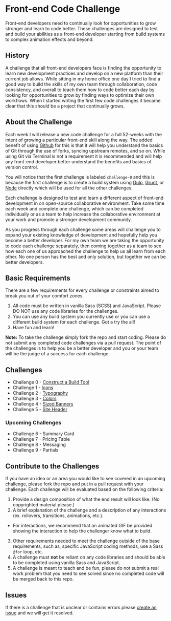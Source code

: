 # Front-end Code Challenge

Front-end developers need to continually look for opportunities to grow stronger and learn to code better. These challenges are designed to test and build your abilities as a front-end developer starting from build systems to complex animation effects and beyond.


## History

A challenge that all front-end developers face is finding the opportunity to learn new development practices and develop on a new platform than their current job allows. While sitting in my home office one day I tried to find a good way to build the skills of my own team through collaboration, code consistency, and overall to teach them how to code better each day by looking for opportunities to grow by finding ways to optimize their own workflows. When I started writing the first few code challenges it became clear that this should be a project that continually grows.


## About the Challenge

Each week I will release a new code challenge for a full 52-weeks with the intent of growing a particular front-end skill along the way. The added benefit of using [Github](https://github.com) for this is that it will help you understand the basics of Git through the use of forks, syncing upstream remotes, and so on. While using Git via Terminal is not a requirement it is recommended and will help any front-end developer better understand the benefits and basics of version control.

You will notice that the first challenge is labeled `challenge-0` and this is because the first challenge is to create a build system using [Gulp](http://gulpjs.com/), [Grunt](http://gruntjs.com/), or [Node](https://nodejs.org/en/) directly which will be used for all the other challenges.

Each challenge is designed to test and learn a different aspect of front-end development in on open-source collaborative environment. Take some time each week and complete one challenge, which can be completed individually or as a team to help increase the collaborative environment at your work and promote a stronger development community.

As you progress through each challenge some areas will challenge you to expand your existing knowledge of development and hopefully help you become a better developer. For my own team we are taking the opportunity to code each challenge separately, then coming together as a team to see how each one of us approached the challenge to help us all learn from each other. No one person has the best and only solution, but together we can be better developers.


## Basic Requirements

There are a few requirements for every challenge or constraints aimed to break you out of your comfort zones.

1. All code must be written in vanilla Sass (SCSS) and JavaScript. Please DO NOT use any code libraries for the challenges.
2. You can use any build system you currently use or you can use a different build system for each challenge. Got a try the all!
3. Have fun and learn!

**Note:** To take the challenge simply fork the repo and start coding. Please do not submit any completed code challenges via a pull request. The point of the challenges is to help you be a better developer and you or your team will be the judge of a success for each challenge.

## Challenges

- Challenge 0 - [Construct a Build Tool](https://github.com/justinhough/frontend-code-challenge/tree/master/challenge-0)
- Challenge 1 - [Icons](https://github.com/justinhough/frontend-code-challenge/tree/master/challenge-1)
- Challenge 2 - [Typography](https://github.com/justinhough/frontend-code-challenge/tree/master/challenge-2)
- Challenge 3 - [Colors](https://github.com/justinhough/frontend-code-challenge/tree/master/challenge-3)
- Challenge 4 - [Sized Banners](https://github.com/justinhough/frontend-code-challenge/tree/master/challenge-4)
- Challenge 5 - [Site Header](https://github.com/justinhough/frontend-code-challenge/tree/master/challenge-5)

### Upcoming Challenges

- Challenge 6 - Summary Card
- Challenge 7 - Pricing Table
- Challenge 8 - Messaging
- Challenge 9 - Partials


## Contribute to the Challenges

If you have an idea or an area you would like to see covered in an upcoming challenge, please fork the repo and put in a pull request with your challenge. Each challenge will be evaluated based on the following criteria:

1. Provide a design composition of what the end result will look like. (No copyrighted material please.)
2. A brief explanation of the challenge and a description of any interactions (ex. rollovers, transitions, animations, etc.).
  - For interactions, we recommend that an animated GIF be provided showing the interaction to help the challenger know what to build.
3. Other requirements needed to meet the challenge outside of the base requirements, such as, specific JavaScript coding methods, use a Sass `@for` loop, etc.
4. A challenge must **not** be reliant on any code libraries and should be able to be completed using vanilla Sass and JavaScript.
5. A challenge is meant to teach and be fun, please do not submit a real work problem that you need to see solved since no completed code will be merged back to this repo.


## Issues

If there is a challenge that is unclear or contains errors please [create an issue](https://github.com/justinhough/code-challenge/issues) and we will get it resolved.
